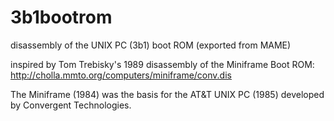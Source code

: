 # 3b1bootrom
disassembly of the UNIX PC (3b1) boot ROM (exported from MAME)

inspired by Tom Trebisky's 1989 disassembly of the Miniframe Boot ROM:
http://cholla.mmto.org/computers/miniframe/conv.dis

The Miniframe (1984) was the basis for the AT&T UNIX PC (1985) developed by Convergent Technologies.
